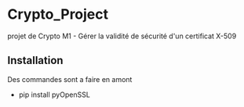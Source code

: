 # Crypto_Project
projet de Crypto M1 - Gérer la validité de sécurité d'un certificat X-509 

## Installation
Des commandes sont a faire en amont
- pip install pyOpenSSL
